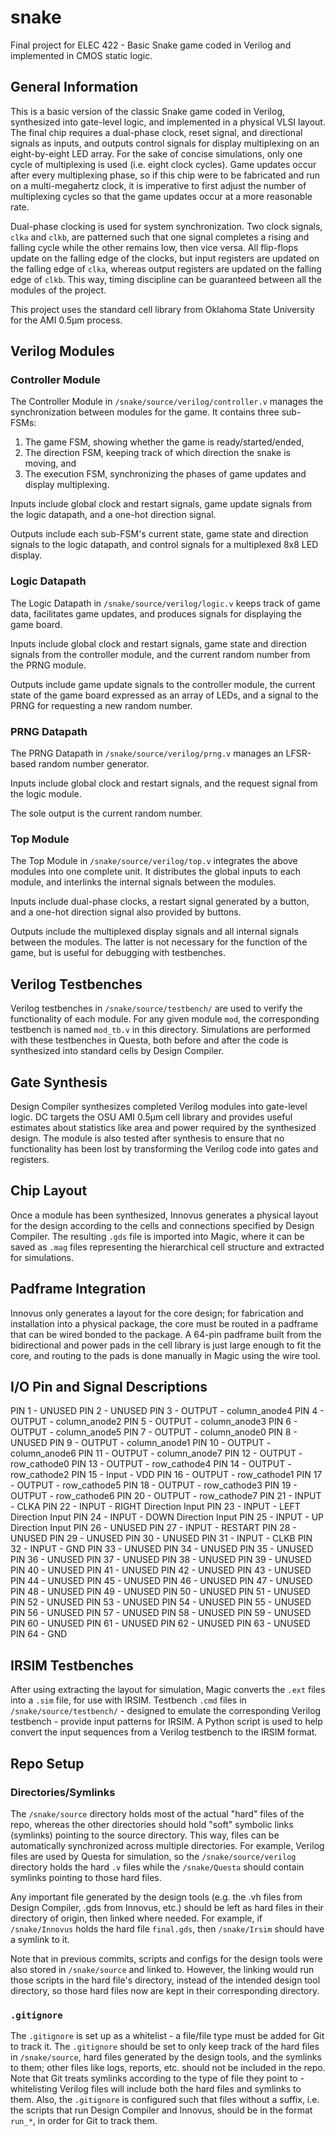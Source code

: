 # snake
Final project for ELEC 422 - Basic Snake game coded in Verilog and implemented in CMOS static logic.

## General Information

This is a basic version of the classic Snake game coded in Verilog, synthesized into gate-level logic, and implemented in a physical VLSI layout. The final chip requires a dual-phase clock, reset signal, and directional signals as inputs, and outputs control signals for display multiplexing on an eight-by-eight LED array. For the sake of concise simulations, only one cycle of multiplexing is used (i.e. eight clock cycles). Game updates occur after every multiplexing phase, so if this chip were to be fabricated and run on a multi-megahertz clock, it is imperative to first adjust the number of multiplexing cycles so that the game updates occur at a more reasonable rate.

Dual-phase clocking is used for system synchronization. Two clock signals, `clka` and `clkb`, are patterned such that one signal completes a rising and falling cycle while the other remains low, then vice versa. All flip-flops update on the falling edge of the clocks, but input registers are updated on the falling edge of `clka`, whereas output registers are updated on the falling edge of `clkb`. This way, timing discipline can be guaranteed between all the modules of the project.

This project uses the standard cell library from Oklahoma State University for the AMI 0.5μm process.

## Verilog Modules

### Controller Module

The Controller Module in `/snake/source/verilog/controller.v` manages the synchronization between modules for the game. It contains three sub-FSMs:

1) The game FSM, showing whether the game is ready/started/ended,
2) The direction FSM, keeping track of which direction the snake is moving, and
3) The execution FSM, synchronizing the phases of game updates and display multiplexing.

Inputs include global clock and restart signals, game update signals from the logic datapath, and a one-hot direction signal.

Outputs include each sub-FSM's current state, game state and direction signals to the logic datapath, and control signals for a multiplexed 8x8 LED display.

### Logic Datapath

The Logic Datapath in `/snake/source/verilog/logic.v` keeps track of game data, facilitates game updates, and produces signals for displaying the game board.

Inputs include global clock and restart signals, game state and direction signals from the controller module, and the current random number from the PRNG module.

Outputs include game update signals to the controller module, the current state of the game board expressed as an array of LEDs, and a signal to the PRNG for requesting a new random number.

### PRNG Datapath

The PRNG Datapath in `/snake/source/verilog/prng.v` manages an LFSR-based random number generator.

Inputs include global clock and restart signals, and the request signal from the logic module.

The sole output is the current random number.

### Top Module

The Top Module in `/snake/source/verilog/top.v` integrates the above modules into one complete unit. It distributes the global inputs to each module, and interlinks the internal signals between the modules.

Inputs include dual-phase clocks, a restart signal generated by a button, and a one-hot direction signal also provided by buttons.

Outputs include the multiplexed display signals and all internal signals between the modules. The latter is not necessary for the function of the game, but is useful for debugging with testbenches.

## Verilog Testbenches

Verilog testbenches in `/snake/source/testbench/` are used to verify the functionality of each module. For any given module `mod`, the corresponding testbench is named `mod_tb.v` in this directory. Simulations are performed with these testbenches in Questa, both before and after the code is synthesized into standard cells by Design Compiler.

## Gate Synthesis

Design Compiler synthesizes completed Verilog modules into gate-level logic. DC targets the OSU AMI 0.5μm cell library and provides useful estimates about statistics like area and power required by the synthesized design. The module is also tested after synthesis to ensure that no functionality has been lost by transforming the Verilog code into gates and registers.

## Chip Layout

Once a module has been synthesized, Innovus generates a physical layout for the design according to the cells and connections specified by Design Compiler. The resulting `.gds` file is imported into Magic, where it can be saved as `.mag` files representing the hierarchical cell structure and extracted for simulations.

## Padframe Integration

Innovus only generates a layout for the core design; for fabrication and installation into a physical package, the core must be routed in a padframe that can be wired bonded to the package. A 64-pin padframe built from the bidirectional and power pads in the cell library is just large enough to fit the core, and routing to the pads is done manually in Magic using the wire tool.

## I/O Pin and Signal Descriptions

PIN 1  - UNUSED
PIN 2  - UNUSED
PIN 3  - OUTPUT - column_anode4
PIN 4  - OUTPUT - column_anode2
PIN 5  - OUTPUT - column_anode3
PIN 6  - OUTPUT - column_anode5
PIN 7  - OUTPUT - column_anode0
PIN 8  - UNUSED
PIN 9  - OUTPUT - column_anode1
PIN 10 - OUTPUT - column_anode6
PIN 11 - OUTPUT - column_anode7
PIN 12 - OUTPUT - row_cathode0
PIN 13 - OUTPUT - row_cathode4
PIN 14 - OUTPUT - row_cathode2
PIN 15 - Input - VDD
PIN 16 - OUTPUT - row_cathode1
PIN 17 - OUTPUT - row_cathode5
PIN 18 - OUTPUT - row_cathode3
PIN 19 - OUTPUT - row_cathode6
PIN 20 - OUTPUT - row_cathode7
PIN 21 - INPUT - CLKA
PIN 22 - INPUT - RIGHT Direction Input
PIN 23 - INPUT - LEFT Direction Input
PIN 24 - INPUT - DOWN Direction Input
PIN 25 - INPUT - UP Direction Input
PIN 26 - UNUSED
PIN 27 - INPUT - RESTART
PIN 28 - UNUSED
PIN 29 - UNUSED
PIN 30 - UNUSED
PIN 31 - INPUT - CLKB
PIN 32 - INPUT - GND
PIN 33 - UNUSED
PIN 34 - UNUSED
PIN 35 - UNUSED
PIN 36 - UNUSED
PIN 37 - UNUSED
PIN 38 - UNUSED
PIN 39 - UNUSED
PIN 40 - UNUSED
PIN 41 - UNUSED
PIN 42 - UNUSED
PIN 43 - UNUSED
PIN 44 - UNUSED
PIN 45 - UNUSED
PIN 46 - UNUSED
PIN 47 - UNUSED
PIN 48 - UNUSED
PIN 49 - UNUSED
PIN 50 - UNUSED
PIN 51 - UNUSED
PIN 52 - UNUSED
PIN 53 - UNUSED
PIN 54 - UNUSED
PIN 55 - UNUSED
PIN 56 - UNUSED
PIN 57 - UNUSED
PIN 58 - UNUSED
PIN 59 - UNUSED
PIN 60 - UNUSED
PIN 61 - UNUSED
PIN 62 - UNUSED
PIN 63 - UNUSED
PIN 64 - GND

## IRSIM Testbenches

After using extracting the layout for simulation, Magic converts the `.ext` files into a `.sim` file, for use with IRSIM. Testbench `.cmd` files in `/snake/source/testbench/` - designed to emulate the corresponding Verilog testbench - provide input patterns for IRSIM. A Python script is used to help convert the input sequences from a Verilog testbench to the IRSIM format.

## Repo Setup

### Directories/Symlinks

The `/snake/source` directory holds most of the actual "hard" files of the repo, whereas the other directories should hold "soft" symbolic links (symlinks) pointing to the source directory. This way, files can be automatically synchronized across multiple directories. For example, Verilog files are used by Questa for simulation, so the `/snake/source/verilog` directory holds the hard `.v` files while the `/snake/Questa` should contain symlinks pointing to those hard files.

Any important file generated by the design tools (e.g. the .vh files from Design Compiler, .gds from Innovus, etc.) should be left as hard files in their directory of origin, then linked where needed. For example, if `/snake/Innovus` holds the hard file `final.gds`, then `/snake/Irsim` should have a symlink to it.

Note that in previous commits, scripts and configs for the design tools were also stored in `/snake/source` and linked to. However, the linking would run those scripts in the hard file's directory, instead of the intended design tool directory, so those hard files now are kept in their corresponding directory.

### `.gitignore`

The `.gitignore` is set up as a whitelist - a file/file type must be added for Git to track it. The `.gitignore` should be set to only keep track of the hard files in `/snake/source`, hard files generated by the design tools, and the symlinks to them; other files like logs, reports, etc. should not be included in the repo. Note that Git treats symlinks according to the type of file they point to - whitelisting Verilog files will include both the hard files and symlinks to them. Also, the `.gitignore` is configured such that files without a suffix, i.e. the scripts that run Design Compiler and Innovus, should be in the format `run_*`, in order for Git to track them.
